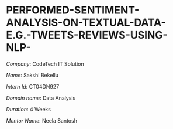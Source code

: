 # PERFORMED-SENTIMENT-ANALYSIS-ON-TEXTUAL-DATA-E.G.-TWEETS-REVIEWS-USING-NLP-

*Company*: CodeTech IT Solution

*Name*: Sakshi Bekellu

*Intern Id*: CT04DN927

*Domain name*: Data Analysis

*Duration*: 4 Weeks

*Mentor Name*: Neela Santosh
